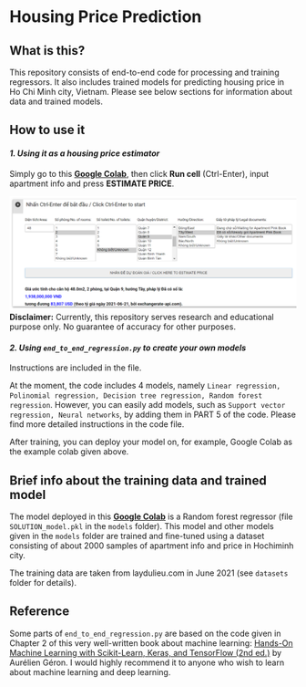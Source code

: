 # Housing Price Prediction

## What is this?
This repository consists of end-to-end code for processing and training regressors. It also includes trained models for predicting housing price in Ho Chi Minh city, Vietnam. Please see below sections for information about data and trained models.

## How to use it
#### *1. Using it as a housing price estimator* 
Simply go to this [**Google Colab**](https://colab.research.google.com/drive/1w-ISNEscUq40rGm2gld8_fKZSLBkqMf4?usp=sharing), then click **Run cell** (Ctrl-Enter), input apartment info and press **ESTIMATE PRICE**.

![Demo using the trained model on Colab](/resources/demo.PNG "Hope you enjoy it!") 
**Disclaimer:** Currently, this repository serves research and educational purpose only. No guarantee of accuracy for other purposes.

#### *2. Using `end_to_end_regression.py` to create your own models*
Instructions are included in the file.

At the moment, the code includes 4 models, namely `Linear regression, Polinomial regression, Decision tree regression, Random forest regression`. However, you can easily add models, such as `Support vector regression, Neural networks`, by adding them in PART 5 of the code. Please find more detailed instructions in the code file. 

After training, you can deploy your model on, for example, Google Colab as the example colab given above.  

## Brief info about the training data and trained model 
The model deployed in this [**Google Colab**](https://colab.research.google.com/drive/1w-ISNEscUq40rGm2gld8_fKZSLBkqMf4?usp=sharing) is a Random forest regressor (file `SOLUTION_model.pkl` in the `models` folder). This model and other models given in the `models` folder are trained and fine-tuned using a dataset consisting of about 2000 samples of apartment info and price in Hochiminh city. 

The training data are taken from laydulieu.com in June 2021 (see `datasets` folder for details). 

## Reference
Some parts of `end_to_end_regression.py` are based on the code given in Chapter 2 of this very well-written book about machine learning: [Hands-On Machine Learning with Scikit-Learn, Keras, and TensorFlow (2nd ed.)](https://www.oreilly.com/library/view/hands-on-machine-learning/9781492032632/) by Aurélien Géron. I would highly recommend it to anyone who wish to learn about machine learning and deep learning.
